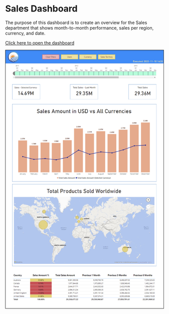 # Sales Dashboard

The purpose of this dashboard is to create an overview for the Sales department that shows month-to-month performance, sales per region, currency, and date.

[Click here to open the dashboard](Sales%20Dashboard.pbix)

<img src="Sales%20Dashboard.png" border=1>